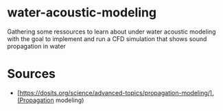 # water-acoustic-modeling
Gathering some ressources to learn about under water acoustic modeling with the goal to implement and run a CFD simulation that shows sound propagation in water


# Sources
- [https://dosits.org/science/advanced-topics/propagation-modeling/].(Propagation modeling)

